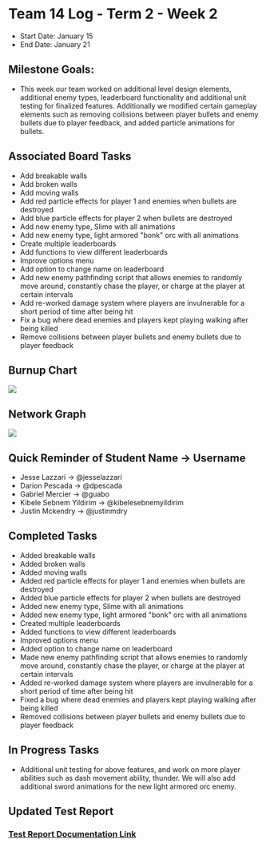# Team 14 Log - Term 2 - Week 2
- Start Date: January 15
- End Date: January 21

## Milestone Goals:
- This week our team worked on additional level design elements, additional enemy types, leaderboard functionality and additional unit testing for finalized features. Additionally we modified certain gameplay elements such as removing collisions between player bullets and enemy bullets due to player feedback, and added particle animations for bullets. 

## Associated Board Tasks
- Add breakable walls
- Add broken walls
- Add moving walls
- Add red particle effects for player 1 and enemies when bullets are destroyed
- Add blue particle effects for player 2 when bullets are destroyed
- Add new enemy type, Slime with all animations
- Add new enemy type, light armored "bonk" orc with all animations 
- Create multiple leaderboards 
- Add functions to view different leaderboards
- Improve options menu
- Add option to change name on leaderboard
- Add new enemy pathfinding script that allows enemies to randomly move around, constantly chase the player, or charge at the player at certain intervals 
- Add re-worked damage system where players are invulnerable for a short period of time after being hit
- Fix a bug where dead enemies and players kept playing walking after being killed
- Remove collisions between player bullets and enemy bullets due to player feedback

## Burnup Chart
![](screenshots/burnup_chart_t2week2.PNG)

## Network Graph
![](screenshots/)

## Quick Reminder of Student Name → Username
- Jesse Lazzari → @jesselazzari
- Darion Pescada → @dpescada
- Gabriel Mercier → @guabo
- Kibele Sebnem Yildirim → @kibelesebnemyildirim
- Justin Mckendry → @justinmdry

## Completed Tasks
- Added breakable walls
- Added broken walls
- Added moving walls
- Added red particle effects for player 1 and enemies when bullets are destroyed
- Added blue particle effects for player 2 when bullets are destroyed
- Added new enemy type, Slime with all animations
- Added new enemy type, light armored "bonk" orc with all animations 
- Created multiple leaderboards 
- Added functions to view different leaderboards
- Improved options menu
- Added option to change name on leaderboard
- Made new enemy pathfinding script that allows enemies to randomly move around, constantly chase the player, or charge at the player at certain intervals 
- Added re-worked damage system where players are invulnerable for a short period of time after being hit
- Fixed a bug where dead enemies and players kept playing walking after being killed
- Removed collisions between player bullets and enemy bullets due to player feedback

## In Progress Tasks
- Additional unit testing for above features, and work on more player abilities such as dash movement ability, thunder. We will also add additional sword animations for the new light armored orc enemy. 

## Updated Test Report 
### [Test Report Documentation Link](../../tests/Test_log.md)
